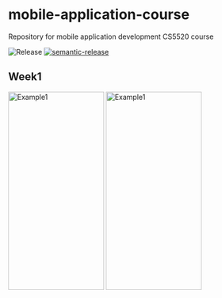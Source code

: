 # mobile-application-course
Repository for mobile application development CS5520 course

![Release](https://github.com/itachi1994/mobile-application-course/actions/workflows/release.yml/badge.svg)
[![semantic-release](https://img.shields.io/badge/%20%20%F0%9F%93%A6%F0%9F%9A%80-semantic--release-e10079.svg)](https://github.com/semantic-release/semantic-release)

## Week1
<span>
<img src="https://user-images.githubusercontent.com/24586021/118161641-d3fb1280-b3ed-11eb-9f41-6ca725c2e680.png" alt="Example1" width="193" height="400">
<img src="https://user-images.githubusercontent.com/24586021/118161687-dc534d80-b3ed-11eb-9c2e-3c2d3bc3c9b2.png" alt="Example1" width="193" height="400">
  </span>


